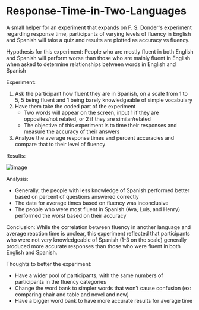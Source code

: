 # Response-Time-in-Two-Languages
A small helper for an experiment that expands on F. S. Donder's experiment regarding response time, participants of 
varying levels of fluency in English and Spanish will take a quiz and results are plotted as accuracy vs fluency.

Hypothesis for this experiment: People who are mostly fluent in both English and Spanish will perform worse than those
who are mainly fluent in English when asked to determine relationships between words in English and Spanish

Experiment: 
1) Ask the participant how fluent they are in Spanish, on a scale from 1 to 5, 5 being fluent and 1 being barely
   knowledgeable of simple vocabulary
3) Have them take the coded part of the experiment
    - Two words will appear on the screen, input 1 if they are opposites/not related, or 2 if they are similar/related
    - The objective of this experiment is to time their responses and measure the accuracy of their answers
4) Analyze the average response times and percent accuracies and compare that to their level of fluency


Results:

![image](https://github.com/crispyn4cho/Response-Time-in-Two-Languages/assets/114611209/38c9b536-077e-4861-96f9-0aef4dfc93c3)


Analysis:
- Generally, the people with less knowledge of Spanish performed better based on percent of questions answered correctly
- The data for average times based on fluency was inconclusive
- The people who were most fluent in Spanish (Ava, Luis, and Henry) performed the worst based on their accuracy

Conclusion:
While the correlation between fluency in another language and average reaction time is unclear, this experiment reflected 
that participants who were not very knowledgeable of Spanish (1-3 on the scale) generally produced more accurate responses
than those who were fluent in both English and Spanish.

Thoughts to better the experiment:
- Have a wider pool of participants, with the same numbers of participants in the fluency categories
- Change the word bank to simpler words that won’t cause confusion (ex: comparing chair and table and novel and new)
- Have a bigger word bank to have more accurate results for average time

